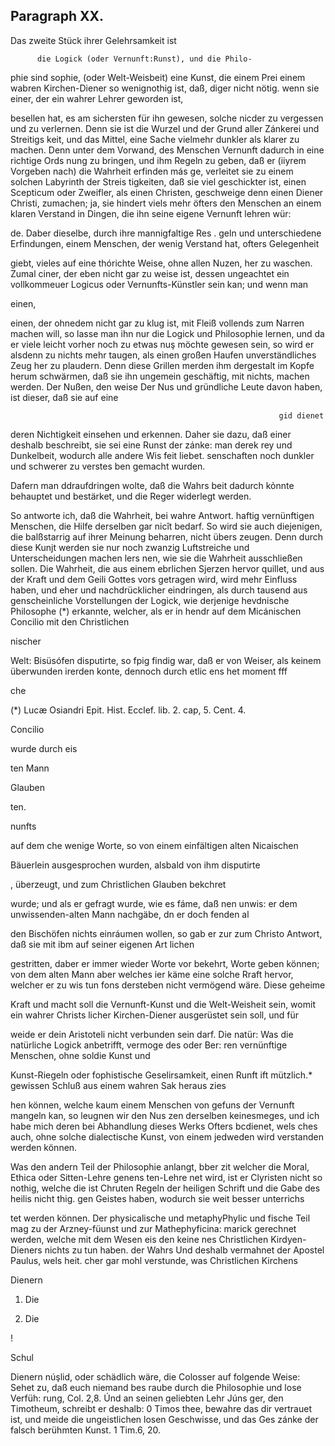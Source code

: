 
<!-- Seite 432 -->
Paragraph  XX.
--------------

Das zweite Stück ihrer Gelehrsamkeit ist

          die Logick (oder Vernunft:Runst), und die Philo-
phie sind sophie, (oder Welt-Weisbeit) eine Kunst, die
einem Prei einem wabren Kirchen-Diener so wenignothig ist, daß,
diger nicht
nötig. wenn sie einer, der ein wahrer Lehrer geworden ist,

besellen hat, es am sichersten für ihn gewesen, solche
nicder zu vergessen und zu verlernen. Denn sie ist die
Wurzel und der Grund aller Zánkerei und Streitigs
keit, und das Mittel, eine Sache vielmehr dunkler
als klarer zu machen. Denn unter dem Vorwand,
des Menschen Vernunft dadurch in eine richtige Ords
nung zu bringen, und ihm Regeln zu geben, daß er
(iiyrem Vorgeben nach) die Wahrheit erfinden más
ge, verleitet sie zu einem solchen Labyrinth der Streis
tigkeiten, daß sie viel geschickter ist, einen Scepticum
oder Zweifler, als einen Christen, geschweige denn
einen Diener Christi, zumachen; ja, sie hindert viels
mehr öfters den Menschen an einem klaren Verstand
in Dingen, die ihn seine eigene Vernunft lehren wür:

de. Daber dieselbe, durch ihre mannigfaltige Res . geln und unterschiedene Erfindungen, einem Menschen, der wenig Verstand hat, ofters Gelegenheit

giebt, vieles auf eine thórichte Weise, ohne allen Nuzen, her zu waschen. Zumal ciner, der eben nicht gar zu weise ist, dessen ungeachtet ein vollkommeuer Logicus oder Vernunfts-Künstler sein kan; und wenn man

einen,
<!-- Seite 432 -->


einen, der ohnedem nicht gar zu klug ist, mit Fleiß
vollends zum Narren machen will, so lasse man ihn
nur die Logick und Philosophie lernen, und da er viele
leicht vorher noch zu etwas nuş möchte gewesen sein,
so wird er alsdenn zu nichts mehr taugen, als einen
großen Haufen unverständliches Zeug her zu plaudern.
Denn diese Grillen merden ihm dergestalt im Kopfe
herum schwärmen, daß sie ihn ungemein geschäftig,
mit nichts, machen werden. Der Nußen, den weise Der Nus
und gründliche Leute davon haben, ist dieser, daß sie auf eine

                                                                gid dienet
deren Nichtigkeit einsehen und erkennen. Daher sie dazu, daß
einer deshalb beschreibt, sie sei eine Runst der zánke: man derek
rey und Dunkelbeit, wodurch alle andere Wis feit liebet.
senschaften noch dunkler und schwerer zu verstes
ben gemacht wurden.

Dafern man ddraufdringen wolte, daß die Wahrs beit dadurch kỏnnte behauptet und bestärket, und die Reger widerlegt werden.

So antworte ich, daß die Wahrheit, bei wahre Antwort. haftig vernünftigen Menschen, die Hilfe derselben gar nicît bedarf. So wird sie auch diejenigen, die balßstarrig auf ihrer Meinung beharren, nicht übers zeugen. Denn durch diese Kunjt werden sie nur noch zwanzig Luftstreiche und Unterscheidungen machen lers nen, wie sie die Wahrheit ausschließen sollen. Die Wahrheit, die aus einem ebrlichen Sjerzen hervor quillet, und aus der Kraft und dem Geili Gottes vors getragen wird, wird mehr Einfluss haben, und eher und nachdrücklicher eindringen, als durch tausend aus genscheinliche Vorstellungen der Logick, wie derjenige hevdnische Philosophe (*) erkannte, welcher, als er in hendr auf dem Micánischen Concilio mit den Christlichen

nischer

Welt: Bisüsófen disputirte, so fpig findig war, daß er von Weiser, als keinem überwunden irerden konte, dennoch durch etlic ens het moment fff

che

(*) Lucæ Osiandri Epit. Hist. Ecclef. lib. 2. cap, 5. Cent. 4.

Concilio

wurde
durch eis

ten Mann

Glauben

ten.

nunfts
<!-- Seite 434 -->
auf dem che wenige Worte, so von einem einfältigen alten Nicaischen

Bäuerlein ausgesprochen wurden, alsbald von ihm disputirte

, überzeugt, und zum Christlichen Glauben bekchret

wurde; und als er gefragt wurde, wie es fáme, daß nen unwis: er dem unwissenden-alten Mann nachgäbe, dn er doch fenden al

den Bischöfen nichts einráumen wollen, so gab er zur zum Christo Antwort, daß sie mit ibm auf seiner eigenen Art lichen

gestritten, daber er immer wieder Worte vor bekehrt, Worte geben können; von dem alten Mann aber welches ier käme eine solche Rraft hervor, welcher er zu wis tun fons dersteben nicht vermögend wäre. Diese geheime

Kraft und macht soll die Vernunft-Kunst und die Welt-Weisheit sein, womit ein wahrer Christs licher Kirchen-Diener ausgerüstet sein soll, und für

weide er dein Aristoteli nicht verbunden sein darf. Die natür: Was die natürliche Logick anbetrifft, vermoge des oder Ber: ren vernünftige Menschen, ohne soldie Kunst und

Kunst-Riegeln oder fophistische Geselirsamkeit, einen Runft ift mützlich.* gewissen Schluß aus einem wahren Sak heraus zies

hen können, welche kaum einem Menschen von gefuns der Vernunft mangeln kan, so leugnen wir den Nus zen derselben keinesmeges, und ich habe mich deren bei Abhandlung dieses Werks Ofters bcdienet, wels ches auch, ohne solche dialectische Kunst, von einem jedweden wird verstanden werden können.

Was den andern Teil der Philosophie anlangt, bber zit welcher die Moral, Ethica oder Sitten-Lehre genens ten-Lehre net wird, ist er Clyristen nicht so nothig, welche die ist Chruten Regeln der heiligen Schrift und die Gabe des heilis nicht thig. gen Geistes haben, wodurch sie weit besser unterrichs

tet werden können. Der physicalische und metaphyPhylic und fische Teil mag zu der Arzney-füunst und zur Mathephyficina: marick gerechnet werden, welche mit dem Wesen eis den keine nes Christlichen Kirdyen-Dieners nichts zu tun haben. der Wahrs Und deshalb
 vermahnet der Apostel Paulus, wels heit. cher gar mohl verstunde, was Christlichen Kirchens

Dienern

1. Die


2. Die



!

Schul
<!-- Seite 435 -->
Dienern núşlid, oder schädlich wäre, die Colosser auf
folgende Weise: Sehet zu, daß euch niemand bes
raube durch die Philosophie und lose Verfüh:
rung, Col. 2,8. Únd an seinen geliebten Lehr Júns
ger, den Timotheum, schreibt er deshalb: 0 Timos
thee, bewahre das dir vertrauet ist, und meide
die ungeistlichen losen Geschwisse, und das Ges
 zánke der falsch berühmten Kunst. 1 Tim.6, 20.
